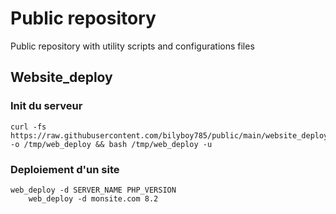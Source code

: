 # Public repository

Public repository with utility scripts and configurations files

## Website_deploy
### Init du serveur

```
curl -fs https://raw.githubusercontent.com/bilyboy785/public/main/website_deploy/web_deploy.sh -o /tmp/web_deploy && bash /tmp/web_deploy -u
```

### Deploiement d'un site
```
web_deploy -d SERVER_NAME PHP_VERSION
    web_deploy -d monsite.com 8.2
```